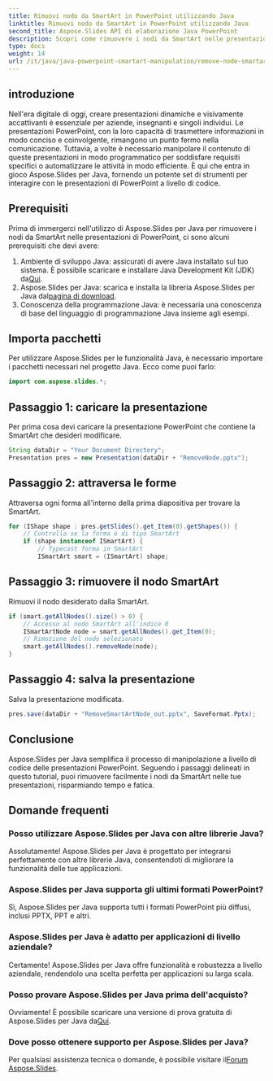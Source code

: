 ```yaml
---
title: Rimuovi nodo da SmartArt in PowerPoint utilizzando Java
linktitle: Rimuovi nodo da SmartArt in PowerPoint utilizzando Java
second_title: Aspose.Slides API di elaborazione Java PowerPoint
description: Scopri come rimuovere i nodi da SmartArt nelle presentazioni di PowerPoint utilizzando Aspose.Slides per Java in modo efficiente e programmatico.
type: docs
weight: 14
url: /it/java/java-powerpoint-smartart-manipulation/remove-node-smartart-powerpoint-java/
---
```

## introduzione
Nell'era digitale di oggi, creare presentazioni dinamiche e visivamente accattivanti è essenziale per aziende, insegnanti e singoli individui. Le presentazioni PowerPoint, con la loro capacità di trasmettere informazioni in modo conciso e coinvolgente, rimangono un punto fermo nella comunicazione. Tuttavia, a volte è necessario manipolare il contenuto di queste presentazioni in modo programmatico per soddisfare requisiti specifici o automatizzare le attività in modo efficiente. È qui che entra in gioco Aspose.Slides per Java, fornendo un potente set di strumenti per interagire con le presentazioni di PowerPoint a livello di codice.
## Prerequisiti
Prima di immergerci nell'utilizzo di Aspose.Slides per Java per rimuovere i nodi da SmartArt nelle presentazioni di PowerPoint, ci sono alcuni prerequisiti che devi avere:
1.  Ambiente di sviluppo Java: assicurati di avere Java installato sul tuo sistema. È possibile scaricare e installare Java Development Kit (JDK) da[Qui](https://www.oracle.com/java/technologies/javase-jdk11-downloads.html).
2.  Aspose.Slides per Java: scarica e installa la libreria Aspose.Slides per Java dal[pagina di download](https://releases.aspose.com/slides/java/).
3. Conoscenza della programmazione Java: è necessaria una conoscenza di base del linguaggio di programmazione Java insieme agli esempi.

## Importa pacchetti
Per utilizzare Aspose.Slides per le funzionalità Java, è necessario importare i pacchetti necessari nel progetto Java. Ecco come puoi farlo:
```java
import com.aspose.slides.*;
```
## Passaggio 1: caricare la presentazione
Per prima cosa devi caricare la presentazione PowerPoint che contiene la SmartArt che desideri modificare.
```java
String dataDir = "Your Document Directory";
Presentation pres = new Presentation(dataDir + "RemoveNode.pptx");
```
## Passaggio 2: attraversa le forme
Attraversa ogni forma all'interno della prima diapositiva per trovare la SmartArt.
```java
for (IShape shape : pres.getSlides().get_Item(0).getShapes()) {
    // Controlla se la forma è di tipo SmartArt
    if (shape instanceof ISmartArt) {
        // Typecast forma in SmartArt
        ISmartArt smart = (ISmartArt) shape;
```
## Passaggio 3: rimuovere il nodo SmartArt
Rimuovi il nodo desiderato dalla SmartArt.
```java
if (smart.getAllNodes().size() > 0) {
    // Accesso al nodo SmartArt all'indice 0
    ISmartArtNode node = smart.getAllNodes().get_Item(0);
    // Rimozione del nodo selezionato
    smart.getAllNodes().removeNode(node);
}
```
## Passaggio 4: salva la presentazione
Salva la presentazione modificata.
```java
pres.save(dataDir + "RemoveSmartArtNode_out.pptx", SaveFormat.Pptx);
```

## Conclusione
Aspose.Slides per Java semplifica il processo di manipolazione a livello di codice delle presentazioni PowerPoint. Seguendo i passaggi delineati in questo tutorial, puoi rimuovere facilmente i nodi da SmartArt nelle tue presentazioni, risparmiando tempo e fatica.
## Domande frequenti
### Posso utilizzare Aspose.Slides per Java con altre librerie Java?
Assolutamente! Aspose.Slides per Java è progettato per integrarsi perfettamente con altre librerie Java, consentendoti di migliorare la funzionalità delle tue applicazioni.
### Aspose.Slides per Java supporta gli ultimi formati PowerPoint?
Sì, Aspose.Slides per Java supporta tutti i formati PowerPoint più diffusi, inclusi PPTX, PPT e altri.
### Aspose.Slides per Java è adatto per applicazioni di livello aziendale?
Certamente! Aspose.Slides per Java offre funzionalità e robustezza a livello aziendale, rendendolo una scelta perfetta per applicazioni su larga scala.
### Posso provare Aspose.Slides per Java prima dell'acquisto?
 Ovviamente! È possibile scaricare una versione di prova gratuita di Aspose.Slides per Java da[Qui](https://releases.aspose.com/).
### Dove posso ottenere supporto per Aspose.Slides per Java?
 Per qualsiasi assistenza tecnica o domande, è possibile visitare il[Forum Aspose.Slides](https://forum.aspose.com/c/slides/11).